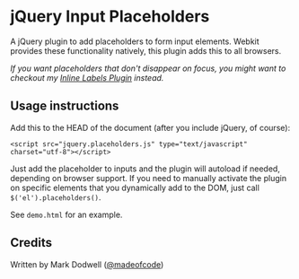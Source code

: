 # jQuery Input Placeholders

A jQuery plugin to add placeholders to form input elements. Webkit provides these functionality natively, this plugin adds this to all browsers.

*If you want placeholders that don't disappear on focus, you might want to checkout my [Inline Labels Plugin](https://github.com/mkdynamic/jquery-inline-labels) instead.*

## Usage instructions

Add this to the HEAD of the document (after you include jQuery, of course):

    <script src="jquery.placeholders.js" type="text/javascript" charset="utf-8"></script>

Just add the placeholder to inputs and the plugin will autoload if needed, depending on browser support. If you need to manually activate the plugin on specific elements that you dynamically add to the DOM, just call `$('el').placeholders()`.

See `demo.html` for an example.

## Credits

Written by Mark Dodwell ([@madeofcode](http://twitter.com/madeofcode))

